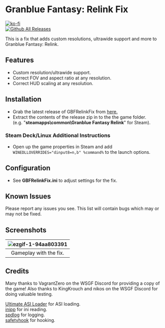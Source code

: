 # Granblue Fantasy: Relink Fix
[![ko-fi](https://ko-fi.com/img/githubbutton_sm.svg)](https://ko-fi.com/W7W01UAI9)</br>
[![Github All Releases](https://img.shields.io/github/downloads/Lyall/GBFRelinkFix/total.svg)](https://github.com/Lyall/GBFRelinkFix/releases)

This is a fix that adds custom resolutions, ultrawide support and more to Granblue Fantasy: Relink.<br />

## Features
- Custom resolution/ultrawide support.
- Correct FOV and aspect ratio at any resolution.
- Correct HUD scaling at any resolution.

## Installation
- Grab the latest release of GBFRelinkFix from [here.](https://github.com/Lyall/GBFRelinkFix/releases)
- Extract the contents of the release zip in to the the game folder.<br />(e.g. "**steamapps\common\Granblue Fantasy Relink**" for Steam).

### Steam Deck/Linux Additional Instructions
- Open up the game properties in Steam and add `WINEDLLOVERRIDES="dinput8=n,b" %command%` to the launch options.

## Configuration
- See **GBFRelinkFix.ini** to adjust settings for the fix.

## Known Issues
Please report any issues you see.
This list will contain bugs which may or may not be fixed.
  
## Screenshots

| ![ezgif-1-94aa803391](https://github.com/Lyall/GBFRelinkFix/assets/695941/43e186f0-0e4d-4ace-a0c9-300f3171e414)|
|:--:|
| Gameplay with the fix. |

## Credits
Many thanks to VagrantZero on the WSGF Discord for providing a copy of the game!
Also thanks to KingKrouch and nikos on the WSGF Discord for doing valuable testing.

[Ultimate ASI Loader](https://github.com/ThirteenAG/Ultimate-ASI-Loader) for ASI loading. <br />
[inipp](https://github.com/mcmtroffaes/inipp) for ini reading. <br />
[spdlog](https://github.com/gabime/spdlog) for logging. <br />
[safetyhook](https://github.com/cursey/safetyhook) for hooking.
